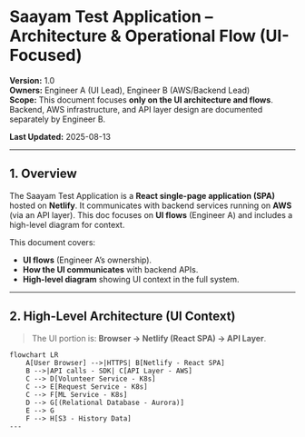 # Saayam Test Application – Architecture & Operational Flow (UI-Focused)

**Version:** 1.0  
**Owners:** Engineer A (UI Lead), Engineer B (AWS/Backend Lead)  
**Scope:** This document focuses **only on the UI architecture and flows**. Backend, AWS infrastructure, and API layer design are documented separately by Engineer B.  

**Last Updated:** 2025-08-13  

---

## 1. Overview
The Saayam Test Application is a **React single-page application (SPA)** hosted on **Netlify**. It communicates with backend services running on **AWS** (via an API layer). This doc focuses on **UI flows** (Engineer A) and includes a high-level diagram for context.

This document covers:
- **UI flows** (Engineer A’s ownership).
- **How the UI communicates** with backend APIs.
- **High-level diagram** showing UI context in the full system.

---

## 2. High-Level Architecture (UI Context)
> The UI portion is: **Browser → Netlify (React SPA) → API Layer**.

```mermaid
flowchart LR
    A[User Browser] -->|HTTPS| B[Netlify - React SPA]
    B -->|API calls - SDK| C[API Layer - AWS]
    C --> D[Volunteer Service - K8s]
    C --> E[Request Service - K8s]
    C --> F[ML Service - K8s]
    D --> G[(Relational Database - Aurora)]
    E --> G
    F --> H[S3 - History Data]
---
